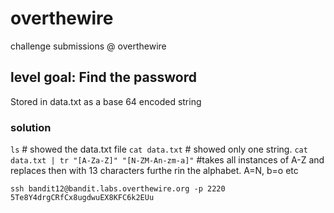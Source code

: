 # overthewire
 challenge submissions @ overthewire
 
## level goal: Find the password

Stored in data.txt as a base 64 encoded string

### solution

`ls` # showed the data.txt file
`cat data.txt` # showed only one string. 
`cat data.txt | tr "[A-Za-Z]" "[N-ZM-An-zm-a]"` #takes all instances of A-Z and replaces then with 13 characters furthe rin the alphabet. A=N, b=o etc

`ssh bandit12@bandit.labs.overthewire.org -p 2220`
`5Te8Y4drgCRfCx8ugdwuEX8KFC6k2EUu`




